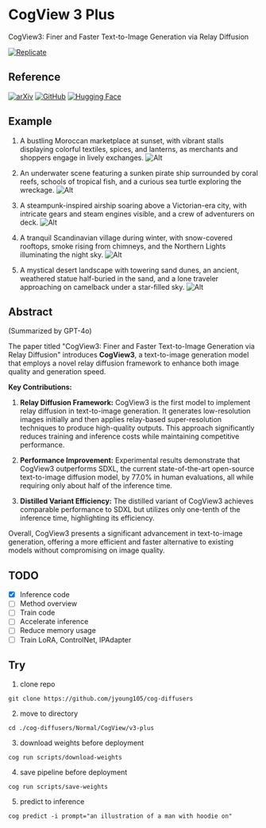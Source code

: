 # CogView 3 Plus

CogView3: Finer and Faster Text-to-Image Generation via Relay Diffusion

[![Replicate](https://replicate.com/jyoung105/cogview-v3-plus/badge)](https://replicate.com/jyoung105/cogview-v3-plus/)

## Reference

[![arXiv](https://img.shields.io/badge/arXiv-2403.05121-b31b1b.svg)](https://arxiv.org/pdf/2403.05121)
[![GitHub](https://img.shields.io/badge/GitHub-Repo-181717?logo=github)](https://github.com/THUDM/CogView3)
[![Hugging Face](https://img.shields.io/badge/🤗%20Huggingface-Model-yellow)](https://huggingface.co/THUDM/CogView3-Plus-3B)

## Example

1. A bustling Moroccan marketplace at sunset, with vibrant stalls displaying colorful textiles, spices, and lanterns, as merchants and shoppers engage in lively exchanges.
![Alt](../../../assets/cv3p1.png)

2. An underwater scene featuring a sunken pirate ship surrounded by coral reefs, schools of tropical fish, and a curious sea turtle exploring the wreckage.
![Alt](../../../assets/cv3p2.png)

3. A steampunk-inspired airship soaring above a Victorian-era city, with intricate gears and steam engines visible, and a crew of adventurers on deck.
![Alt](../../../assets/cv3p3.png)

4. A tranquil Scandinavian village during winter, with snow-covered rooftops, smoke rising from chimneys, and the Northern Lights illuminating the night sky.
![Alt](../../../assets/cv3p4.png)

5. A mystical desert landscape with towering sand dunes, an ancient, weathered statue half-buried in the sand, and a lone traveler approaching on camelback under a star-filled sky.
![Alt](../../../assets/cv3p5.png)

## Abstract

(Summarized by GPT-4o)

The paper titled "CogView3: Finer and Faster Text-to-Image Generation via Relay Diffusion" introduces **CogView3**, a text-to-image generation model that employs a novel relay diffusion framework to enhance both image quality and generation speed. 

**Key Contributions:**

1. **Relay Diffusion Framework:** CogView3 is the first model to implement relay diffusion in text-to-image generation. It generates low-resolution images initially and then applies relay-based super-resolution techniques to produce high-quality outputs. This approach significantly reduces training and inference costs while maintaining competitive performance. 

2. **Performance Improvement:** Experimental results demonstrate that CogView3 outperforms SDXL, the current state-of-the-art open-source text-to-image diffusion model, by 77.0% in human evaluations, all while requiring only about half of the inference time. 

3. **Distilled Variant Efficiency:** The distilled variant of CogView3 achieves comparable performance to SDXL but utilizes only one-tenth of the inference time, highlighting its efficiency. 

Overall, CogView3 presents a significant advancement in text-to-image generation, offering a more efficient and faster alternative to existing models without compromising on image quality.  

## TODO
- [x] Inference code
- [ ] Method overview
- [ ] Train code
- [ ] Accelerate inference
- [ ] Reduce memory usage
- [ ] Train LoRA, ControlNet, IPAdapter

## Try

1. clone repo
```
git clone https://github.com/jyoung105/cog-diffusers
```

2. move to directory
```
cd ./cog-diffusers/Normal/CogView/v3-plus
```

3. download weights before deployment
```
cog run scripts/download-weights
```

4. save pipeline before deployment
```
cog run scripts/save-weights
```

5. predict to inference
```
cog predict -i prompt="an illustration of a man with hoodie on"
```